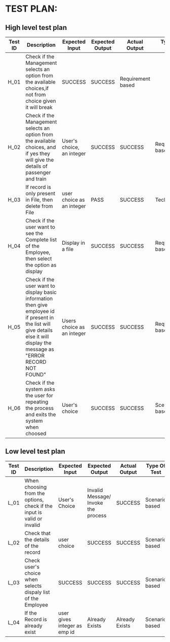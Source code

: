 # TEST PLAN:

##  High level test plan

| **Test ID** | **Description**                                              | **Expected Input** | **Expected Output** | **Actual Output** |**Type Of Test**  |    
|-------------|--------------------------------------------------------------|------------|-------------|----------------|------------------|
|  H_01       |Check if the Management selects an option from the available choices,if not from choice given it will break | SUCCESS| SUCCESS|Requirement based |
|  H_02       |Check if the Management selects an option from the available choices, and if yes they will give the details of passenger and train|User's choice, an integer  |  SUCCESS|SUCCESS|Requirement based |
|  H_03       | If record is only present in File, then delete from File     |user choice as an integer| PASS | SUCCESS|Technical
|  H_04       |Check if the user want to see the Complete list of the Employee, then select the option as display|Display in a file|SUCCESS|SUCCESS|Required based |
|  H_05       |Check if the user want to display basic information then give employee id if present in the list will give details else it will display the message as "ERROR RECORD NOT FOUND"|Users choice as an integer|SUCCESS|SUCCESS|Required based  |
|  H_06        |Check if the system asks the user for repeating the process and exits the system when choosed|User's choice|SUCCESS|SUCCESS|Scenario based  |


## Low level test plan

| **Test ID** | **Description**                                              | **Expected Input** | **Expected Output** | **Actual Output** |**Type Of Test**  |    
|-------------|--------------------------------------------------------------|------------|-------------|----------------|------------------|
|  L_01       |When choosing from the options, check if the input is valid or invalid|  User's Choice|Invalid Message/ Invoke the process|SUCCESS|Scenario based |
|  L_02       |Check that the details of the record |user choice| SUCCESS|SUCCESS|Scenario based    |
|  L_03       |Check user's choice when selects dispaly list of the Employee| SUCCESS|SUCCESS|SUCCESS|Scenario based    |
|  L_04       |If the Record is already exist | user gives integer as emp id|Already Exists|Already Exists|Scenario based    |
